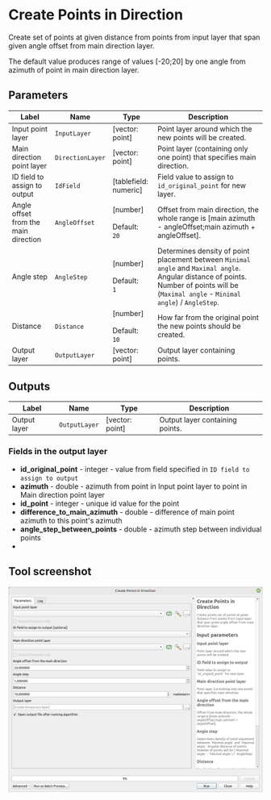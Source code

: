 # Create Points in Direction

Create set of points at given distance from points from input layer that span given angle offset from main direction layer.

The default value produces range of values [-20;20] by one angle from azimuth of point in main direction layer.

## Parameters

| Label                                | Name             | Type                                    | Description                                                                                                                                                                                |
| ------------------------------------ | ---------------- | --------------------------------------- | ------------------------------------------------------------------------------------------------------------------------------------------------------------------------------------------ |
| Input point layer                    | `InputLayer`     | [vector: point]                         | Point layer around which the new points will be created.                                                                                                                                   |
| Main direction point layer           | `DirectionLayer` | [vector: point]                         | Point layer (containing only one point) that specifies main direction.                                                                                                                     |
| ID field to assign to output         | `IdField`        | [tablefield: numeric]                   | Field value to assign to `id_original_point` for new layer.                                                                                                                                |
| Angle offset from the main direction | `AngleOffset`    | [number] <br/><br/> Default: <br/> `20` | Offset from main direction, the whole range is [main azimuth - angleOffset;main azimuth + angleOffset].                                                                                    |
| Angle step                           | `AngleStep`      | [number] <br/><br/> Default: <br/> `1`  | Determines density of point placement between `Minimal angle` and `Maximal angle`. Angular distance of points. Number of points will be (`Maximal angle` - `Minimal angle`) / `AngleStep`. |
| Distance                             | `Distance`       | [number] <br/><br/> Default: <br/> `10` | How far from the original point the new points should be created.                                                                                                                          |
| Output layer                         | `OutputLayer`    | [vector: point]                         | Output layer containing points.                                                                                                                                                            |

## Outputs

| Label        | Name          | Type            | Description                     |
| ------------ | ------------- | --------------- | ------------------------------- |
| Output layer | `OutputLayer` | [vector: point] | Output layer containing points. |

### Fields in the output layer

* __id_original_point__ - integer - value from field specified in `ID field to assign to output`
* __azimuth__ - double - azimuth from point in Input point layer to point in Main direction point layer
* __id_point__ - integer - unique id value for the point
* __difference_to_main_azimuth__ - double - difference of main point azimuth to this point's azimuth
* __angle_step_between_points__ - double - azimuth step between individual points
* 
## Tool screenshot

![Create points in direction](../../images/tool_points_in_direction.png)
	